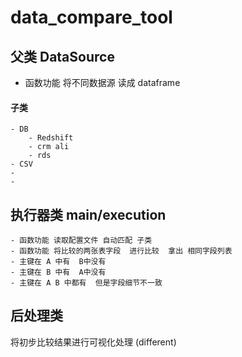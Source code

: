 # data_compare_tool
## 父类 DataSource
- 函数功能 将不同数据源 读成 dataframe 

#### 子类
    - DB
        - Redshift
        - crm ali
        - rds
    - CSV
    - 
    - 
 
 
## 执行器类 main/execution
    - 函数功能 读取配置文件 自动匹配 子类
    - 函数功能 将比较的两张表字段  进行比较  拿出 相同字段列表
    - 主键在 A 中有  B中没有
    - 主键在 B 中有  A中没有
    - 主键在 A B 中都有  但是字段细节不一致
 
## 后处理类
将初步比较结果进行可视化处理 (different)
